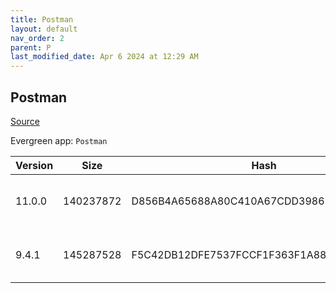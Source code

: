 ```yaml
---
title: Postman
layout: default
nav_order: 2
parent: P
last_modified_date: Apr 6 2024 at 12:29 AM
---
```


## Postman

[Source](https://www.getpostman.com/)

Evergreen app: `Postman`

| Version | Size      | Hash                                     | Date                | Architecture | Filename                       | URI                                                                                                            |
| ------- | --------- | ---------------------------------------- | ------------------- | ------------ | ------------------------------ | -------------------------------------------------------------------------------------------------------------- |
| 11.0.0  | 140237872 | D856B4A65688A80C410A67CDD398637F9DCBB37E | 04/05/2024 17:00:32 | x64          | Postman-win64-11.0.0-Setup.exe | [https://dl.pstmn.io/download/version/11.0.0/windows64](https://dl.pstmn.io/download/version/11.0.0/windows64) |
| 9.4.1   | 145287528 | F5C42DB12DFE7537FCCF1F363F1A883797F8C466 | 12/10/2021 19:02:30 | x86          | Postman-win32-9.4.1-Setup.exe  | [https://dl.pstmn.io/download/version/9.4.1/windows32](https://dl.pstmn.io/download/version/9.4.1/windows32)   |
